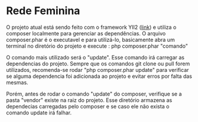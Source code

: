 <h1>Rede Feminina</h1>

<p>O projeto atual está sendo feito com o framework YII2 (<a href="https://www.yiiframework.com/doc/guide/2.0/pt-br">link</a>) e utiliza o composer localmente para gerenciar as dependências. O arquivo composer.phar é o executavel e para utilizá-lo, basicamente abra um terminal no diretório do projeto e execute : php composer.phar "comando"</p>

<p>O comando mais utilizado será o "update". Esse comando irá carregar as dependencias do projeto. Sempre que os comandos git clone ou pull forem utilizados, recomenda-se rodar "php composer.phar update" para verificar se alguma dependencia foi adicionada ao projeto e evitar erros por falta das mesmas.</p>

<p>Porém, antes de rodar o comando "update" do composer, verifique se a pasta "vendor" existe na raiz do projeto. Esse diretório armazena as dependecias carregadas pelo composer e se caso ele não exista o comando update irá falhar.</p>

